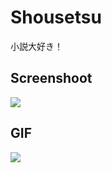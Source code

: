 # Shousetsu
小説大好き！

## Screenshoot
<img src="https://user-images.githubusercontent.com/114056087/232321578-61934a1b-aac3-4ba4-8a13-952503f106dd.png"/>

## GIF
<img src="https://user-images.githubusercontent.com/114056087/232321735-f4fdb332-5360-4a9b-bb4f-2e27cf82d40d.gif"/>
